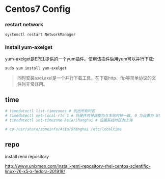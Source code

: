 # Centos7 Config

### restart network
```bash
systemctl restart NetworkManager
```


### Install yum-axelget
yum-axelget是EPEL提供的一个yum插件。使用该插件后用yum可以并行下载:
```
sudo yum install yum-axelget
```
> 同时安装axel,axel是一个并行下载工具，在下载http、ftp等简单协议的文件时非常好用。

## time
```bash
# timedatectl list-timezones # 列出所有时区
# timedatectl set-local-rtc 1 # 将硬件时钟调整为与本地时钟一致, 0 为设置为 UTC 时间
# timedatectl set-timezone Asia/Shanghai # 设置系统时区为上海

# cp /usr/share/zoneinfo/Asia/Shanghai /etc/localtime
```

## repo

install remi repository

http://www.unixmen.com/install-remi-repository-rhel-centos-scientific-linux-76-x5-x-fedora-201918/
